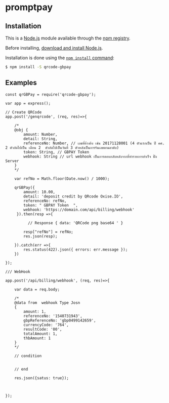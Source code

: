 # promptpay


## Installation

This is a [Node.js](https://nodejs.org/en/) module available through the
[npm registry](https://www.npmjs.com/).

Before installing, [download and install Node.js](https://nodejs.org/en/download/).

Installation is done using the
[`npm install` command](https://docs.npmjs.com/getting-started/installing-npm-packages-locally):

```bash
$ npm install -S qrcode-gbpay
```

## Examples

```
const qrGBPay = require('qrcode-gbpay');

var app = express();

// Create QRCode
app.post('/genqrcode', (req, res)=>{

    /*
    @obj {
        amount: Number,
        detail: String,
        referenceNo: Number, // เลขที่อ้างอิง เช่น 20171128001 (4 ตัวแรกเป็น ปี คศ. 2 ตัวถัดไปเป็น เดือน 2  ตัวถัดไปเป็นวันที่ 3 ตัวหลังเป็นการรันเลขตามลาดับ)
        token: String, // GBPAY Token
        webhook: String // url webhook เป็นการตอบกลับหลังจากที่ทำรายการสำเร็จ ฝั่ง Server
    }
    */

    var refNo = Math.floor(Date.now() / 1000);

    qrGBPay({
        amount: 10.00,
        detail: 'deposit credit by QRcode Oxise.IO',
        referenceNo: refNo,
        token: " GBPAY Token  ",
        webhook: 'https://domain.com/api/billing/webhook'
     }).then(resp =>{

          // Response { data: 'QRCode png base64 ' }

        resp["refNo"] = refNo;
        res.json(resp);       

    }).catch(err =>{
        res.status(422).json({ errors: err.message });
    })

});

/// WebHook

app.post('/api/billing/webhook', (req, res)=>{

    var data = req.body;

    /*
    @data from  webhook Type Josn 
    {
        amount: 1,
        referenceNo: '1540731943',
        gbpReferenceNo: 'gbp0499142659',
        currencyCode: '764',
        resultCode: '00',
        totalAmount: 1,
        thbAmount: 1 
    }
    */
    
    // condition
    

    // end 

    res.json({satus: true});



});



```
